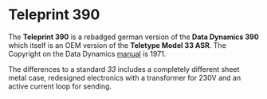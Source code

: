 # **Teleprint 390**

The **Teleprint 390** is a rebadged german version of the **Data Dynamics 390** which itself is an OEM version of the **Teletype Model 33 ASR**. The Copyright on the Data Dynamics [manual](DataDynamics_390.pdf) is 1971.

The differences to a standard *33* includes a completely different sheet metal case, redesigned electronics with a transformer for 230V and an active current loop for sending.
